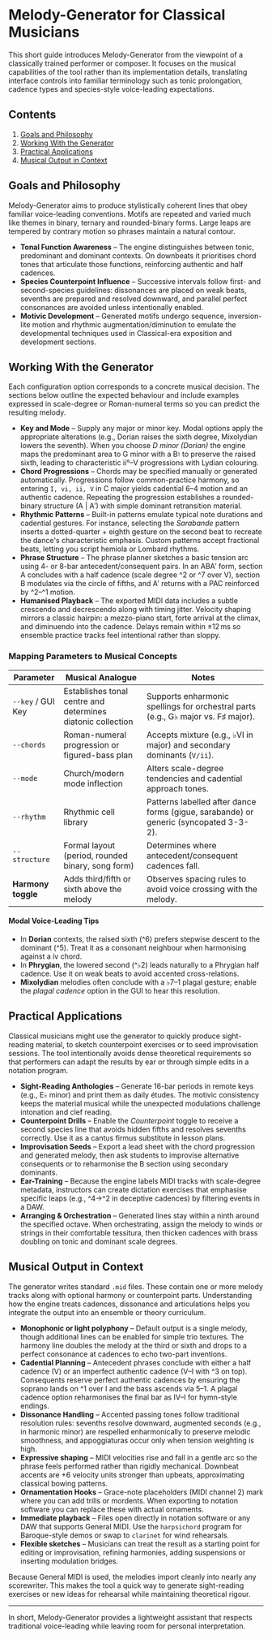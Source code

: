 # Melody-Generator for Classical Musicians

<!--
Summary:
- Expanded the overview so classically trained readers understand how each control maps to tonal-function concepts.
- Documented the generator's handling of cadences, species-style counterpoint, and motivic development with concrete musical vocabulary.
- Added practical checklists for adapting the output to rehearsal, ear-training, and composition workflows.
-->

This short guide introduces Melody-Generator from the viewpoint of a
classically trained performer or composer. It focuses on the musical capabilities
of the tool rather than its implementation details, translating interface
controls into familiar terminology such as tonic prolongation, cadence types and
species-style voice-leading expectations.

## Contents

1. [Goals and Philosophy](#goals-and-philosophy)
2. [Working With the Generator](#working-with-the-generator)
3. [Practical Applications](#practical-applications)
4. [Musical Output in Context](#musical-output-in-context)

## Goals and Philosophy

Melody-Generator aims to produce stylistically coherent lines that obey familiar
voice-leading conventions. Motifs are repeated and varied much like themes in
binary, ternary and rounded-binary forms. Large leaps are tempered by contrary
motion so phrases maintain a natural contour.

- **Tonal Function Awareness** – The engine distinguishes between tonic,
  predominant and dominant contexts. On downbeats it prioritises chord tones
  that articulate those functions, reinforcing authentic and half cadences.
- **Species Counterpoint Influence** – Successive intervals follow first- and
  second-species guidelines: dissonances are placed on weak beats, sevenths are
  prepared and resolved downward, and parallel perfect consonances are avoided
  unless intentionally enabled.
- **Motivic Development** – Generated motifs undergo sequence, inversion-lite
  motion and rhythmic augmentation/diminution to emulate the developmental
  techniques used in Classical-era exposition and development sections.

## Working With the Generator

Each configuration option corresponds to a concrete musical decision. The
sections below outline the expected behaviour and include examples expressed in
scale-degree or Roman-numeral terms so you can predict the resulting melody.

- **Key and Mode** – Supply any major or minor key. Modal options apply the
  appropriate alterations (e.g., Dorian raises the sixth degree, Mixolydian
  lowers the seventh). When you choose *D minor (Dorian)* the engine maps the
  predominant area to G minor with a B♮ to preserve the raised sixth, leading to
  characteristic ii°–V progressions with Lydian colouring.
- **Chord Progressions** – Chords may be specified manually or generated
  automatically. Progressions follow common-practice harmony, so entering `I, vi,
  ii, V` in C major yields cadential 6–4 motion and an authentic cadence.
  Repeating the progression establishes a rounded-binary structure (A | A′) with
  simple dominant retransition material.
- **Rhythmic Patterns** – Built-in patterns emulate typical note durations and
  cadential gestures. For instance, selecting the *Sarabande* pattern inserts a
  dotted-quarter + eighth gesture on the second beat to recreate the dance's
  characteristic emphasis. Custom patterns accept fractional beats, letting you
  script hemiola or Lombard rhythms.
- **Phrase Structure** – The phrase planner sketches a basic tension arc using
  4- or 8-bar antecedent/consequent pairs. In an ABA′ form, section A concludes
  with a half cadence (scale degree ^2 or ^7 over V), section B modulates via the
  circle of fifths, and A′ returns with a PAC reinforced by ^2–^1 motion.
- **Humanised Playback** – The exported MIDI data includes a subtle crescendo and
  decrescendo along with timing jitter. Velocity shaping mirrors a classic
  hairpin: a mezzo-piano start, forte arrival at the climax, and diminuendo into
  the cadence. Delays remain within ±12 ms so ensemble practice tracks feel
  intentional rather than sloppy.

### Mapping Parameters to Musical Concepts

| Parameter | Musical Analogue | Notes |
|-----------|------------------|-------|
| `--key` / GUI Key | Establishes tonal centre and determines diatonic collection | Supports enharmonic spellings for orchestral parts (e.g., G♭ major vs. F♯ major). |
| `--chords` | Roman-numeral progression or figured-bass plan | Accepts mixture (e.g., ♭VI in major) and secondary dominants (`V/ii`). |
| `--mode` | Church/modern mode inflection | Alters scale-degree tendencies and cadential approach tones. |
| `--rhythm` | Rhythmic cell library | Patterns labelled after dance forms (gigue, sarabande) or generic (syncopated 3-3-2). |
| `--structure` | Formal layout (period, rounded binary, song form) | Determines where antecedent/consequent cadences fall. |
| **Harmony toggle** | Adds third/fifth or sixth above the melody | Observes spacing rules to avoid voice crossing with the melody. |

#### Modal Voice-Leading Tips

- In **Dorian** contexts, the raised sixth (^6) prefers stepwise descent to the
  dominant (^5). Treat it as a consonant neighbour when harmonising against a iv
  chord.
- In **Phrygian**, the lowered second (^♭2) leads naturally to a Phrygian half
  cadence. Use it on weak beats to avoid accented cross-relations.
- **Mixolydian** melodies often conclude with a ♭7–1 plagal gesture; enable the
  *plagal cadence* option in the GUI to hear this resolution.

## Practical Applications

Classical musicians might use the generator to quickly produce sight-reading
material, to sketch counterpoint exercises or to seed improvisation sessions.
The tool intentionally avoids dense theoretical requirements so that performers
can adapt the results by ear or through simple edits in a notation program.

- **Sight-Reading Anthologies** – Generate 16-bar periods in remote keys (e.g.,
  E♭ minor) and print them as daily études. The motivic consistency keeps the
  material musical while the unexpected modulations challenge intonation and
  clef reading.
- **Counterpoint Drills** – Enable the *Counterpoint* toggle to receive a second
  species line that avoids hidden fifths and resolves sevenths correctly. Use it
  as a cantus firmus substitute in lesson plans.
- **Improvisation Seeds** – Export a lead sheet with the chord progression and
  generated melody, then ask students to improvise alternative consequents or to
  reharmonise the B section using secondary dominants.
- **Ear-Training** – Because the engine labels MIDI tracks with scale-degree
  metadata, instructors can create dictation exercises that emphasise specific
  leaps (e.g., ^4→^2 in deceptive cadences) by filtering events in a DAW.
- **Arranging & Orchestration** – Generated lines stay within a ninth around the
  specified octave. When orchestrating, assign the melody to winds or strings in
  their comfortable tessitura, then thicken cadences with brass doubling on tonic
  and dominant scale degrees.

## Musical Output in Context

The generator writes standard ``.mid`` files. These contain one or more melody
tracks along with optional harmony or counterpoint parts. Understanding how the
engine treats cadences, dissonance and articulations helps you integrate the
output into an ensemble or theory curriculum.

- **Monophonic or light polyphony** – Default output is a single melody, though
  additional lines can be enabled for simple trio textures. The harmony line
  doubles the melody at the third or sixth and drops to a perfect consonance at
  cadences to echo two-part inventions.
- **Cadential Planning** – Antecedent phrases conclude with either a half cadence
  (V) or an imperfect authentic cadence (V–I with ^3 on top). Consequents reserve
  perfect authentic cadences by ensuring the soprano lands on ^1 over I and the
  bass ascends via 5–1. A plagal cadence option reharmonises the final bar as
  IV–I for hymn-style endings.
- **Dissonance Handling** – Accented passing tones follow traditional resolution
  rules: sevenths resolve downward, augmented seconds (e.g., in harmonic minor)
  are respelled enharmonically to preserve melodic smoothness, and appoggiaturas
  occur only when tension weighting is high.
- **Expressive shaping** – MIDI velocities rise and fall in a gentle arc so the
  phrase feels performed rather than rigidly mechanical. Downbeat accents are +6
  velocity units stronger than upbeats, approximating classical bowing patterns.
- **Ornamentation Hooks** – Grace-note placeholders (MIDI channel 2) mark where
  you can add trills or mordents. When exporting to notation software you can
  replace these with actual ornaments.
- **Immediate playback** – Files open directly in notation software or any DAW
  that supports General MIDI. Use the `harpsichord` program for Baroque-style
  demos or swap to `clarinet` for wind rehearsals.
- **Flexible sketches** – Musicians can treat the result as a starting point for
  editing or improvisation, refining harmonies, adding suspensions or inserting
  modulation bridges.

Because General MIDI is used, the melodies import cleanly into nearly any
scorewriter. This makes the tool a quick way to generate sight-reading exercises
or new ideas for rehearsal while maintaining theoretical rigour.

---

In short, Melody-Generator provides a lightweight assistant that respects
traditional voice-leading while leaving room for personal interpretation.
